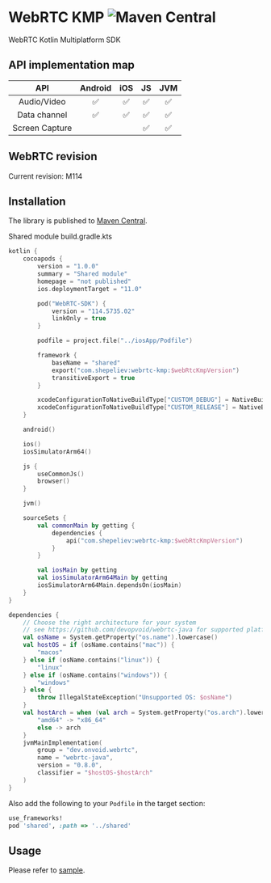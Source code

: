 # WebRTC KMP ![Maven Central](https://img.shields.io/maven-central/v/com.shepeliev/webrtc-kmp?style=flat-square)

WebRTC Kotlin Multiplatform SDK

## API implementation map
|      API       |      Android       |        iOS         |         JS         |        JVM         |
|:--------------:|:------------------:|:------------------:|:------------------:|:------------------:|
|  Audio/Video   | :white_check_mark: | :white_check_mark: | :white_check_mark: | :white_check_mark: |
|  Data channel  | :white_check_mark: | :white_check_mark: | :white_check_mark: | :white_check_mark: |
| Screen Capture |                    |                    | :white_check_mark: | :white_check_mark: |

## WebRTC revision
Current revision: M114

## Installation
The library is published to [Maven Central](https://search.maven.org/artifact/com.shepeliev/webrtc-kmp).

Shared module build.gradle.kts
```Kotlin
kotlin {
    cocoapods {
        version = "1.0.0"
        summary = "Shared module"
        homepage = "not published"
        ios.deploymentTarget = "11.0"

        pod("WebRTC-SDK") {
            version = "114.5735.02"
            linkOnly = true
        }

        podfile = project.file("../iosApp/Podfile")

        framework {
            baseName = "shared"
            export("com.shepeliev:webrtc-kmp:$webRtcKmpVersion")
            transitiveExport = true
        }

        xcodeConfigurationToNativeBuildType["CUSTOM_DEBUG"] = NativeBuildType.DEBUG
        xcodeConfigurationToNativeBuildType["CUSTOM_RELEASE"] = NativeBuildType.RELEASE
    }

    android()

    ios()
    iosSimulatorArm64()

    js {
        useCommonJs()
        browser()
    }

    jvm()

    sourceSets {
        val commonMain by getting {
            dependencies {
                api("com.shepeliev:webrtc-kmp:$webRtcKmpVersion")
            }
        }

        val iosMain by getting
        val iosSimulatorArm64Main by getting
        iosSimulatorArm64Main.dependsOn(iosMain)
    }
}

dependencies {
    // Choose the right architecture for your system
    // see https://github.com/devopvoid/webrtc-java for supported platforms
    val osName = System.getProperty("os.name").lowercase()
    val hostOS = if (osName.contains("mac")) {
        "macos"
    } else if (osName.contains("linux")) {
        "linux"
    } else if (osName.contains("windows")) {
        "windows"
    } else {
        throw IllegalStateException("Unsupported OS: $osName")
    }
    val hostArch = when (val arch = System.getProperty("os.arch").lowercase()) {
        "amd64" -> "x86_64"
        else -> arch
    }
    jvmMainImplementation(
        group = "dev.onvoid.webrtc",
        name = "webrtc-java",
        version = "0.8.0",
        classifier = "$hostOS-$hostArch"
    )
}
```

Also add the following to your `Podfile` in the target section:
```Ruby
use_frameworks!
pod 'shared', :path => '../shared'
```

## Usage

Please refer to [sample](sample/README.md).
